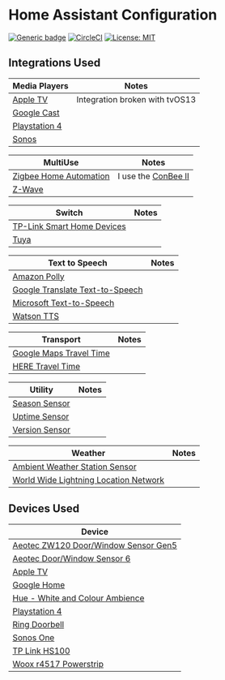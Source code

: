# Home Assistant Configuration

[![Generic badge](https://img.shields.io/badge/Home-Assistant-blue.svg)](https://www.home-assistant.io/)
[![CircleCI](https://circleci.com/gh/matcra587/HomeAssistant-Config/tree/master.svg?style=shield)](https://circleci.com/gh/matcra587/HomeAssistant-Config/tree/master)
[![License: MIT](https://img.shields.io/badge/License-MIT-yellow.svg)](LICENSE)

## Integrations Used

| Media Players | Notes |
| --- | --- |
| [Apple TV](https://www.home-assistant.io/integrations/apple_tv) | Integration broken with tvOS13 |
| [Google Cast](https://www.home-assistant.io/integrations/cast) | |
| [Playstation 4](https://www.home-assistant.io/integrations/ps4) | |
| [Sonos](https://www.home-assistant.io/integrations/sonos) | |

| MultiUse | Notes |
| --- | --- |
| [Zigbee Home Automation](https://www.home-assistant.io/integrations/zha/) | I use the [ConBee II](https://phoscon.de/en/conbee2) |
| [Z-Wave](https://www.home-assistant.io/integrations/zwave/) | |

| Switch | Notes |
| --- | --- |
| [TP-Link Smart Home Devices](https://www.home-assistant.io/integrations/tplink/) | |
| [Tuya](https://www.home-assistant.io/integrations/tuya/) | |

| Text to Speech | Notes |
| --- | --- |
| [Amazon Polly](https://www.home-assistant.io/integrations/amazon_polly/) | |
| [Google Translate Text-to-Speech](https://www.home-assistant.io/integrations/google_translate/) | |
| [Microsoft Text-to-Speech](https://www.home-assistant.io/integrations/microsoft/) | |
| [Watson TTS](https://www.home-assistant.io/integrations/watson_tts)| |

| Transport | Notes |
| --- | --- |
| [Google Maps Travel Time](https://www.home-assistant.io/integrations/google_travel_time/) | |
| [HERE Travel Time](https://www.home-assistant.io/integrations/here_travel_time/) | |

| Utility | Notes |
| --- | --- |
| [Season Sensor](https://www.home-assistant.io/integrations/season/) | |
| [Uptime Sensor](https://www.home-assistant.io/integrations/uptime/) | |
| [Version Sensor](https://www.home-assistant.io/integrations/version/)| |

| Weather | Notes |
| --- | --- |
| [Ambient Weather Station Sensor](https://www.home-assistant.io/integrations/ambient_station/) | |
| [World Wide Lightning Location Network](https://www.home-assistant.io/integrations/wwlln/)| |

## Devices Used

| Device |
| --- |
| [Aeotec ZW120 Door/Window Sensor Gen5](https://www.amazon.co.uk/Aeotec-Aeon-Labs-ZW120-Window/dp/B01GK5D1PE) |
| [Aeotec Door/Window Sensor 6](https://aeotec.com/smallest-door-window-sensor/)|
| [Apple TV](https://www.apple.com/uk/shop/buy-tv/apple-tv-hd/32gb) |
| [Google Home](https://store.google.com/product/google_home) |
| [Hue - White and Colour Ambience](https://www2.meethue.com/en-gb/p/hue-white-and-colour-ambience-1-pack-b22/8718699673123)|
| [Playstation 4](https://www.playstation.com/en-gb/explore/ps4/buy-ps4/buy-new-ps4/) |
| [Ring Doorbell](https://en-uk.ring.com/products/video-doorbell)|
| [Sonos One](https://www.sonos.com/en-gb/shop/one.html) |
| [TP Link HS100](https://www.tp-link.com/uk/home-networking/smart-plug/hs100/) |
| [Woox r4517 Powerstrip](https://wooxhome.com/power-c2/woox-r4517-powerstrip-uk-p7)|
